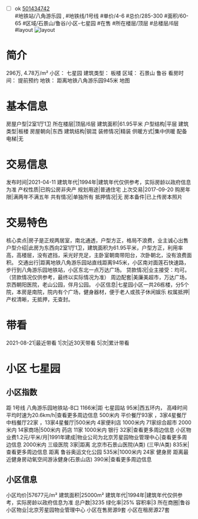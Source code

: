 - [ ] ok [501434742](https://bj.5i5j.com/ershoufang/501434742.html)  
 #地铁站/八角游乐园 ,  #地铁线/1号线
#单价/4-6 #总价/285-300 #面积/60-65   #区域/石景山/鲁谷/小区-七星园 #在售 #所在楼层/顶层 #总楼层/6层 #layout 
![layout](http://image2a.5i5j.com/bdir/layout/8f3807d41fcb40a1a100978023e3b95a.jpg_P5.jpg) 
# 简介 
 296万,  4.78万/m² 
小区： 七星园
建筑类型： 板楼
区域： 石景山 鲁谷
看房时间： 提前预约
地铁： 距离地铁八角游乐园945米 地图
# 基本信息 
 房屋户型|2室1厅1卫
所在楼层|顶层/6层
建筑面积|61.95平米
户型结构|平层
建筑类型|板楼
房屋朝向|东西
建筑结构|钢混
装修情况|精装
供暖方式|集中供暖
配备电梯|无
# 交易信息 
 发布时间|2021-04-11
建筑年代|1994年|建筑年代仅供参考，实际房龄以政府信息为准
产权性质|已购公房非央产
规划用途|普通住宅
上次交易|2017-09-20
购房年限|满两年不满五年
共有情况|单独所有
抵押情况|无
房本备件|已上传房本照片
# 交易特色 
 核心卖点|房子是正规两居室，南北通透，户型方正，格局不浪费，业主诚心出售
户型介绍|此房为东西向2室1厅1卫，建筑面积为61.95平米，户型方正，利用率高，高楼层，没有遮挡，采光好充足，主卧室朝南带阳台，次卧朝北，没有浪费面积。
交通出行|距离地铁八角游乐园站直线距离945米，小区南对面莲石快速路，步行到八角游乐园地铁站，小区东北一点万达广场。
贷款情况|业主接受：均可。（贷款情况仅供参考，最终以实际情况为准）
周边配套|美廉美超市，万达广场，京西朝阳医院，老山公园，伴月公园。
小区信息|七星园小区一共26栋楼，分5个院，本房是南院，院内有个广场，健身器材，便于老人或孩子休闲娱乐
权属抵押|产权清晰，无抵押，无查封。
# 带看 
 2021-08-21|最近带看	 1|次|近30天带看	 5|次|累计带看
# 小区 七星园
## 小区指数 
 距 1号线 八角游乐园地铁站-B口 1166米|距 七星园站 95米|西五环内， 高峰时间平均时速为20.6km/h|查看更多周边信息
500米内 平价餐厅93家 ，3家4星餐厅
中档餐厅22家 ，13家4星餐厅|500米内 4家便利店
1000米内 71家综合超市
2000米内 14家商场|500米内 药店 11家
1000米内 银行 32家|查看更多周边信息
小区物业费1.2元/平米/月|1991年建成|物业公司为北京芳星园物业管理中心|查看更多周边信息
2000米内 三级医院 3家|距离 北京市石景山医院(A类) (三甲/A类) 835米|查看更多周边信息
距离 鲁谷奥运文化公园 535米|1000米内 24家 健身房
距离最近健身房动氧空间游泳健身(石景山店) 390米|查看更多周边信息
## 小区信息 
 小区均价|57677元/m²
建筑面积|25000m²
建筑年代|1994年|建筑年代仅供参考，实际房龄以政府信息为准
总户数|3235
绿化率|25%
容积率|3
所在商圈|鲁谷
小区物业|北京芳星园物业管理中心
小区在售房源9套
小区在租房源27套
